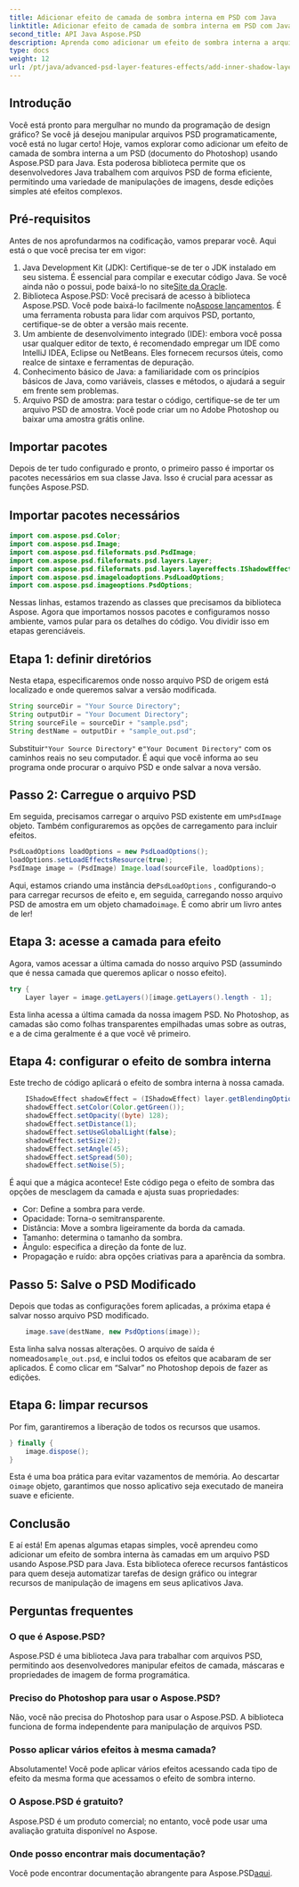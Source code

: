 ```yaml
---
title: Adicionar efeito de camada de sombra interna em PSD com Java
linktitle: Adicionar efeito de camada de sombra interna em PSD com Java
second_title: API Java Aspose.PSD
description: Aprenda como adicionar um efeito de sombra interna a arquivos PSD usando Aspose.PSD para Java com este tutorial passo a passo, incluindo dicas e práticas recomendadas.
type: docs
weight: 12
url: /pt/java/advanced-psd-layer-features-effects/add-inner-shadow-layer-effect-psd/
---
```

## Introdução
Você está pronto para mergulhar no mundo da programação de design gráfico? Se você já desejou manipular arquivos PSD programaticamente, você está no lugar certo! Hoje, vamos explorar como adicionar um efeito de camada de sombra interna a um PSD (documento do Photoshop) usando Aspose.PSD para Java. Esta poderosa biblioteca permite que os desenvolvedores Java trabalhem com arquivos PSD de forma eficiente, permitindo uma variedade de manipulações de imagens, desde edições simples até efeitos complexos.
## Pré-requisitos
Antes de nos aprofundarmos na codificação, vamos preparar você. Aqui está o que você precisa ter em vigor:
1.  Java Development Kit (JDK): Certifique-se de ter o JDK instalado em seu sistema. É essencial para compilar e executar código Java. Se você ainda não o possui, pode baixá-lo no site[Site da Oracle](https://www.oracle.com/java/technologies/javase-jdk11-downloads.html).
2. Biblioteca Aspose.PSD: Você precisará de acesso à biblioteca Aspose.PSD. Você pode baixá-lo facilmente no[Aspose lançamentos](https://releases.aspose.com/psd/java/). É uma ferramenta robusta para lidar com arquivos PSD, portanto, certifique-se de obter a versão mais recente.
3. Um ambiente de desenvolvimento integrado (IDE): embora você possa usar qualquer editor de texto, é recomendado empregar um IDE como IntelliJ IDEA, Eclipse ou NetBeans. Eles fornecem recursos úteis, como realce de sintaxe e ferramentas de depuração.
4. Conhecimento básico de Java: a familiaridade com os princípios básicos de Java, como variáveis, classes e métodos, o ajudará a seguir em frente sem problemas.
5. Arquivo PSD de amostra: para testar o código, certifique-se de ter um arquivo PSD de amostra. Você pode criar um no Adobe Photoshop ou baixar uma amostra grátis online.
## Importar pacotes
Depois de ter tudo configurado e pronto, o primeiro passo é importar os pacotes necessários em sua classe Java. Isso é crucial para acessar as funções Aspose.PSD. 
## Importar pacotes necessários
```java
import com.aspose.psd.Color;
import com.aspose.psd.Image;
import com.aspose.psd.fileformats.psd.PsdImage;
import com.aspose.psd.fileformats.psd.layers.Layer;
import com.aspose.psd.fileformats.psd.layers.layereffects.IShadowEffect;
import com.aspose.psd.imageloadoptions.PsdLoadOptions;
import com.aspose.psd.imageoptions.PsdOptions;
```
Nessas linhas, estamos trazendo as classes que precisamos da biblioteca Aspose.
Agora que importamos nossos pacotes e configuramos nosso ambiente, vamos pular para os detalhes do código. Vou dividir isso em etapas gerenciáveis.
## Etapa 1: definir diretórios
Nesta etapa, especificaremos onde nosso arquivo PSD de origem está localizado e onde queremos salvar a versão modificada. 
```java
String sourceDir = "Your Source Directory";
String outputDir = "Your Document Directory";
String sourceFile = sourceDir + "sample.psd";
String destName = outputDir + "sample_out.psd";
```
 Substituir`"Your Source Directory"` e`"Your Document Directory"` com os caminhos reais no seu computador. É aqui que você informa ao seu programa onde procurar o arquivo PSD e onde salvar a nova versão.
## Passo 2: Carregue o arquivo PSD
 Em seguida, precisamos carregar o arquivo PSD existente em um`PsdImage` objeto. Também configuraremos as opções de carregamento para incluir efeitos.
```java
PsdLoadOptions loadOptions = new PsdLoadOptions();
loadOptions.setLoadEffectsResource(true);
PsdImage image = (PsdImage) Image.load(sourceFile, loadOptions);
```
 Aqui, estamos criando uma instância de`PsdLoadOptions` , configurando-o para carregar recursos de efeito e, em seguida, carregando nosso arquivo PSD de amostra em um objeto chamado`image`. É como abrir um livro antes de ler!
## Etapa 3: acesse a camada para efeito
Agora, vamos acessar a última camada do nosso arquivo PSD (assumindo que é nessa camada que queremos aplicar o nosso efeito).
```java
try {
    Layer layer = image.getLayers()[image.getLayers().length - 1];
```
Esta linha acessa a última camada da nossa imagem PSD. No Photoshop, as camadas são como folhas transparentes empilhadas umas sobre as outras, e a de cima geralmente é a que você vê primeiro.
## Etapa 4: configurar o efeito de sombra interna
Este trecho de código aplicará o efeito de sombra interna à nossa camada. 
```java
    IShadowEffect shadowEffect = (IShadowEffect) layer.getBlendingOptions().getEffects()[0];
    shadowEffect.setColor(Color.getGreen());
    shadowEffect.setOpacity((byte) 128);
    shadowEffect.setDistance(1);
    shadowEffect.setUseGlobalLight(false);
    shadowEffect.setSize(2);
    shadowEffect.setAngle(45);
    shadowEffect.setSpread(50);
    shadowEffect.setNoise(5);
```
É aqui que a mágica acontece! Este código pega o efeito de sombra das opções de mesclagem da camada e ajusta suas propriedades:
- Cor: Define a sombra para verde.
- Opacidade: Torna-o semitransparente.
- Distância: Move a sombra ligeiramente da borda da camada.
- Tamanho: determina o tamanho da sombra.
- Ângulo: especifica a direção da fonte de luz.
- Propagação e ruído: abra opções criativas para a aparência da sombra.
## Passo 5: Salve o PSD Modificado
Depois que todas as configurações forem aplicadas, a próxima etapa é salvar nosso arquivo PSD modificado.
```java
    image.save(destName, new PsdOptions(image));
```
Esta linha salva nossas alterações. O arquivo de saída é nomeado`sample_out.psd`, e inclui todos os efeitos que acabaram de ser aplicados. É como clicar em “Salvar” no Photoshop depois de fazer as edições.
## Etapa 6: limpar recursos
Por fim, garantiremos a liberação de todos os recursos que usamos.
```java
} finally {
    image.dispose();
}
```
 Esta é uma boa prática para evitar vazamentos de memória. Ao descartar o`image` objeto, garantimos que nosso aplicativo seja executado de maneira suave e eficiente.
## Conclusão
E aí está! Em apenas algumas etapas simples, você aprendeu como adicionar um efeito de sombra interna às camadas em um arquivo PSD usando Aspose.PSD para Java. Esta biblioteca oferece recursos fantásticos para quem deseja automatizar tarefas de design gráfico ou integrar recursos de manipulação de imagens em seus aplicativos Java. 

## Perguntas frequentes
### O que é Aspose.PSD?  
Aspose.PSD é uma biblioteca Java para trabalhar com arquivos PSD, permitindo aos desenvolvedores manipular efeitos de camada, máscaras e propriedades de imagem de forma programática.
### Preciso do Photoshop para usar o Aspose.PSD?  
Não, você não precisa do Photoshop para usar o Aspose.PSD. A biblioteca funciona de forma independente para manipulação de arquivos PSD.
### Posso aplicar vários efeitos à mesma camada?  
Absolutamente! Você pode aplicar vários efeitos acessando cada tipo de efeito da mesma forma que acessamos o efeito de sombra interno.
### O Aspose.PSD é gratuito?  
Aspose.PSD é um produto comercial; no entanto, você pode usar uma avaliação gratuita disponível no Aspose.
### Onde posso encontrar mais documentação?  
 Você pode encontrar documentação abrangente para Aspose.PSD[aqui](https://reference.aspose.com/psd/java/).